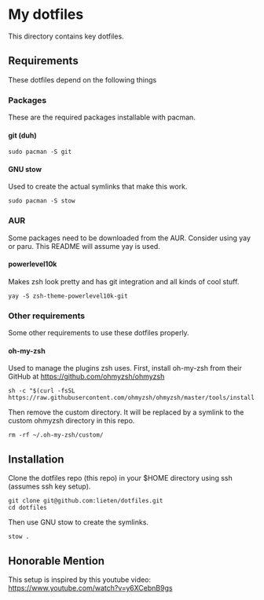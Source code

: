 # My dotfiles

This directory contains key dotfiles. 

## Requirements

These dotfiles depend on the following things

### Packages

These are the required packages installable with pacman.

#### git (duh)

```
sudo pacman -S git
```

#### GNU stow 

Used to create the actual symlinks that make this work.
```
sudo pacman -S stow
```

### AUR

Some packages need to be downloaded from the AUR. Consider using yay or paru. This README will assume yay is used. 

#### powerlevel10k

Makes zsh look pretty and has git integration and all kinds of cool stuff.
```
yay -S zsh-theme-powerlevel10k-git
```

### Other requirements 

Some other requirements to use these dotfiles properly. 

#### oh-my-zsh

Used to manage the plugins zsh uses.
First, install oh-my-zsh from their GitHub at https://github.com/ohmyzsh/ohmyzsh 
```
sh -c "$(curl -fsSL https://raw.githubusercontent.com/ohmyzsh/ohmyzsh/master/tools/install.sh)"
```
Then remove the custom directory. It will be replaced by a symlink to the custom ohmyzsh directory in this repo.
```
rm -rf ~/.oh-my-zsh/custom/
```

## Installation

Clone the dotfiles repo (this repo) in your $HOME directory using ssh (assumes ssh key setup). 
```
git clone git@github.com:lieten/dotfiles.git
cd dotfiles
```

Then use GNU stow to create the symlinks.
```
stow .
```

## Honorable Mention

This setup is inspired by this youtube video: https://www.youtube.com/watch?v=y6XCebnB9gs
